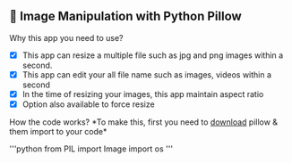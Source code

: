 ## :rocket: Image Manipulation with Python Pillow

Why this app you need to use?

-[x] This app can resize a multiple file such as jpg and png images within a second.
-[x] This app can edit your all file name such as images, videos within a second
-[x] In the time of resizing your images, this app maintain aspect ratio
-[x] Option also available to force resize  

How the code works?
\*To make this, first you need to [download](https://pillow.readthedocs.io/en/stable/installation.html#windows-installation) pillow & them import to your code\*

'''python
from PIL import Image
import os
'''
